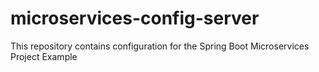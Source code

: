 # microservices-config-server
This repository contains configuration for the Spring Boot Microservices Project Example
